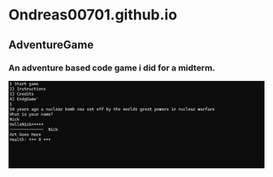 # Ondreas00701.github.io
## AdventureGame 
### An adventure based code game i did for a midterm.
<img src= "image_2024-03-18_143259520.png">
